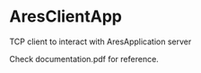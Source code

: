 # AresClientApp
TCP client to interact with AresApplication server

Check documentation.pdf for reference. 
